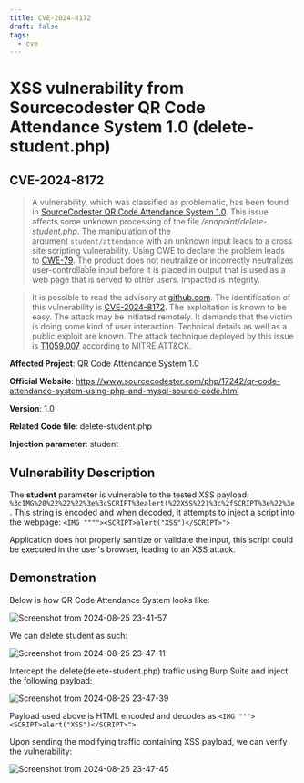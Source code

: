 ```yaml
---
title: CVE-2024-8172
draft: false
tags:
  - cve
---
```


# XSS vulnerability from Sourcecodester QR Code Attendance System 1.0 (delete-student.php)
## CVE-2024-8172

> A vulnerability, which was classified as problematic, has been found in [SourceCodester QR Code Attendance System 1.0](https://vuldb.com/?product.sourcecodester:qr_code_attendance_system). This issue affects some unknown processing of the file _/endpoint/delete-student.php_. The manipulation of the argument `student/attendance` with an unknown input leads to a cross site scripting vulnerability. Using CWE to declare the problem leads to [CWE-79](https://vuldb.com/?vulnerability_cwe.275771 "Cwe"). The product does not neutralize or incorrectly neutralizes user-controllable input before it is placed in output that is used as a web page that is served to other users. Impacted is integrity.

> It is possible to read the advisory at [github.com](https://vuldb.com/?advisory_url.275771). The identification of this vulnerability is [CVE-2024-8172](https://vuldb.com/?source_cve.275771 "Cve"). The exploitation is known to be easy. The attack may be initiated remotely. It demands that the victim is doing some kind of user interaction. Technical details as well as a public exploit are known. The attack technique deployed by this issue is [T1059.007](https://vuldb.com/?vulnerability_attck.275771 "Attck") according to MITRE ATT&CK.

**Affected Project**: QR Code Attendance System 1.0

**Official Website**: https://www.sourcecodester.com/php/17242/qr-code-attendance-system-using-php-and-mysql-source-code.html

**Version**: 1.0

**Related Code file**: delete-student.php

**Injection parameter**: student

## Vulnerability Description

The **student** parameter is vulnerable to the tested XSS payload: `%3cIMG%20%22%22%22%3e%3cSCRIPT%3ealert(%22XSS%22)%3c%2fSCRIPT%3e%22%3e`. This string is encoded and when decoded, it attempts to inject a script into the webpage:
`<IMG """"><SCRIPT>alert("XSS")</SCRIPT>">`

Application does not properly sanitize or validate the input, this script could be executed in the user's browser, leading to an XSS attack.

## Demonstration
Below is how QR Code Attendance System looks like:

![Screenshot from 2024-08-25 23-41-57](https://github.com/user-attachments/assets/587643a5-a670-405f-80c5-a91ee76c1f27)

We can delete student as such:

![Screenshot from 2024-08-25 23-47-11](https://github.com/user-attachments/assets/eb41da60-ff06-4802-a657-5f915018dcf8)

Intercept the delete(delete-student.php) traffic using Burp Suite and inject the following payload:

![Screenshot from 2024-08-25 23-47-39](https://github.com/user-attachments/assets/113398ad-a44d-4955-82c4-36a3c58afc58)

Payload used above is HTML encoded and decodes as `<IMG """><SCRIPT>alert("XSS")</SCRIPT>">`

Upon sending the modifying traffic containing XSS payload, we can verify the vulnerability:

![Screenshot from 2024-08-25 23-47-45](https://github.com/user-attachments/assets/f4a983fa-a304-48cc-8dbf-cd7c8b8ec95a)